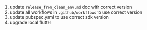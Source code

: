 1. update `release_from_clean_env.md` doc with correct version
2. update all workflows in `.github/workflows` to use correct version
3. update pubspec.yaml to use correct sdk version
4. upgrade local flutter